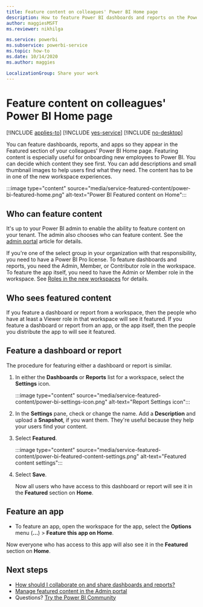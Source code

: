 ```yaml
---
title: Feature content on colleagues' Power BI Home page
description: How to feature Power BI dashboards and reports on the Power BI Home page for colleagues in your organization.
author: maggiesMSFT
ms.reviewer: nikhilga

ms.service: powerbi
ms.subservice: powerbi-service
ms.topic: how-to
ms.date: 10/14/2020
ms.author: maggies

LocalizationGroup: Share your work
---
```

# Feature content on colleagues' Power BI Home page

[!INCLUDE [applies-to](../includes/applies-to.md)] [!INCLUDE [yes-service](../includes/yes-service.md)] [!INCLUDE [no-desktop](../includes/no-desktop.md)]

You can feature dashboards, reports, and apps so they appear in the Featured section of your colleagues' Power BI Home page. Featuring content is especially useful for onboarding new employees to Power BI. You can decide which content they see first. You can add descriptions and small thumbnail images to help users find what they need. The content has to be in one of the new workspace experiences.

:::image type="content" source="media/service-featured-content/power-bi-featured-home.png" alt-text="Power BI Featured content on Home":::

## Who can feature content

It's up to your Power BI admin to enable the ability to feature content on your tenant. The admin also chooses who can feature content. See the [admin portal](../admin/service-admin-portal.md#featured-content) article for details.

If you're one of the select group in your organization with that responsibility, you need to have a Power BI Pro license. To feature dashboards and reports, you need the Admin, Member, or Contributor role in the workspace. To feature the app itself, you need to have the Admin or Member role in the workspace. See [Roles in the new workspaces](service-new-workspaces.md#roles-in-the-new-workspaces) for details.

## Who sees featured content

If you feature a dashboard or report from a workspace, then the people who have at least a Viewer role in that workspace will see it featured. If you feature a dashboard or report from an app, or the app itself, then the people you distribute the app to will see it featured.

## Feature a dashboard or report

The procedure for featuring either a dashboard or report is similar.

1. In either the **Dashboards** or **Reports** list for a workspace, select the **Settings** icon.

    :::image type="content" source="media/service-featured-content/power-bi-settings-icon.png" alt-text="Report Settings icon":::

2. In the **Settings** pane, check or change the name. Add a **Description** and upload a **Snapshot**, if you want them. They're useful because they help your users find your content.

3. Select **Featured**.

    :::image type="content" source="media/service-featured-content/power-bi-featured-content-settings.png" alt-text="Featured content settings":::

4. Select **Save**.

    Now all users who have access to this dashboard or report will see it in the **Featured** section on **Home**.

## Feature an app

- To feature an app, open the workspace for the app, select the **Options** menu (**...**) > **Feature this app on Home**.

Now everyone who has access to this app will also see it in the **Featured** section on **Home**.

## Next steps

* [How should I collaborate on and share dashboards and reports?](../collaborate-share/service-how-to-collaborate-distribute-dashboards-reports.md)
* [Manage featured content in the Admin portal](../admin/service-admin-portal.md#manage-featured-content)
* Questions? [Try the Power BI Community](https://community.powerbi.com/)
